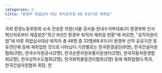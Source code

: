 ```yaml
---
categories: d
title: "환경부 취업심사 대상 퇴직공무원 69 유관기관 재취업"
---
```

국회 환경노동위원회 소속 진성준 의원(서울 강서을·원내수석부대표)이 환경부와 인사혁신처로부터 제출받은"최근 6년간 환경부 퇴직자 재취업 현황"에 따르면, "공직자윤리법"에 따른 취업심사대상 퇴직자 총 48명 중 33명(68.8%)이 환경부 산하 공공기관 및 유관단체 등에 재취업한 것으로 나타났다.기관별로는 한국환경공단(6명), 한국건설자원협회(3명), 한국수자원공사(2명), 한국순환자원유통지원센터(2명), 한국자동차환경협회(2명), 한국상하수도협회(2명), 한국화학물질관리협회(2명) 등에 재취업했다.특히, 한국건설자원협회 회장, 한